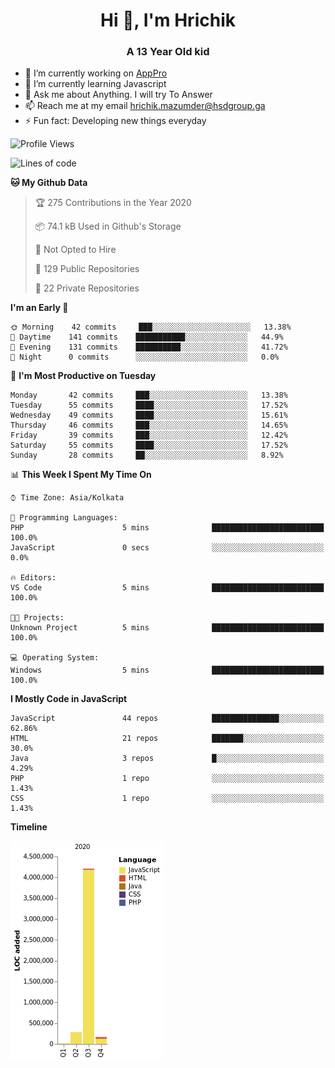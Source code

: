 <h1 align="center">Hi 👋, I'm Hrichik</h1>
<h3 align="center">A 13 Year Old kid</h3>


- 🔭 I’m currently working on [AppPro](https://apppro.in)
- 🌱 I’m currently learning Javascript
- 💬 Ask me about Anything. I will try To Answer
- 📫 Reach me at my email hrichik.mazumder@hsdgroup.ga
- ⚡ Fun fact: Developing new things everyday

<!--START_SECTION:waka-->
![Profile Views](http://img.shields.io/badge/Profile%20Views-0-blue)

![Lines of code](https://img.shields.io/badge/From%20Hello%20World%20I%27ve%20Written-3.6%20million%20lines%20of%20code-blue)

**🐱 My Github Data** 

> 🏆 275 Contributions in the Year 2020
 > 
> 📦 74.1 kB Used in Github's Storage 
 > 
> 🚫 Not Opted to Hire
 > 
> 📜 129 Public Repositories
 > 
> 🔑 22 Private Repositories 

**I'm an Early 🐤** 

```text
🌞 Morning    42 commits     ███░░░░░░░░░░░░░░░░░░░░░░   13.38% 
🌆 Daytime    141 commits    ███████████░░░░░░░░░░░░░░   44.9% 
🌃 Evening    131 commits    ██████████░░░░░░░░░░░░░░░   41.72% 
🌙 Night      0 commits      ░░░░░░░░░░░░░░░░░░░░░░░░░   0.0%

```
📅 **I'm Most Productive on Tuesday** 

```text
Monday       42 commits     ███░░░░░░░░░░░░░░░░░░░░░░   13.38% 
Tuesday      55 commits     ████░░░░░░░░░░░░░░░░░░░░░   17.52% 
Wednesday    49 commits     ████░░░░░░░░░░░░░░░░░░░░░   15.61% 
Thursday     46 commits     ███░░░░░░░░░░░░░░░░░░░░░░   14.65% 
Friday       39 commits     ███░░░░░░░░░░░░░░░░░░░░░░   12.42% 
Saturday     55 commits     ████░░░░░░░░░░░░░░░░░░░░░   17.52% 
Sunday       28 commits     ██░░░░░░░░░░░░░░░░░░░░░░░   8.92%

```


📊 **This Week I Spent My Time On** 

```text
⌚︎ Time Zone: Asia/Kolkata

💬 Programming Languages: 
PHP                      5 mins              █████████████████████████   100.0% 
JavaScript               0 secs              ░░░░░░░░░░░░░░░░░░░░░░░░░   0.0%

🔥 Editors: 
VS Code                  5 mins              █████████████████████████   100.0%

🐱‍💻 Projects: 
Unknown Project          5 mins              █████████████████████████   100.0%

💻 Operating System: 
Windows                  5 mins              █████████████████████████   100.0%

```

**I Mostly Code in JavaScript** 

```text
JavaScript               44 repos            ███████████████░░░░░░░░░░   62.86% 
HTML                     21 repos            ███████░░░░░░░░░░░░░░░░░░   30.0% 
Java                     3 repos             █░░░░░░░░░░░░░░░░░░░░░░░░   4.29% 
PHP                      1 repo              ░░░░░░░░░░░░░░░░░░░░░░░░░   1.43% 
CSS                      1 repo              ░░░░░░░░░░░░░░░░░░░░░░░░░   1.43%

```


**Timeline**

![Chart not found](https://github.com/hrichiksite/hrichiksite/blob/master/charts/bar_graph.png) 


<!--END_SECTION:waka-->
